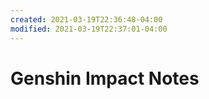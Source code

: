 ```yaml
---
created: 2021-03-19T22:36:48-04:00
modified: 2021-03-19T22:37:01-04:00
---
```


# Genshin Impact Notes

